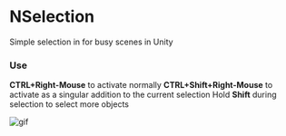 # NSelection
Simple selection in for busy scenes in Unity

### Use
**CTRL+Right-Mouse** to activate normally
**CTRL+Shift+Right-Mouse** to activate as a singular addition to the current selection
Hold **Shift** during selection to select more objects

![gif](http://vertx.xyz/wp-content/uploads/2017/12/nSelection2.gif)